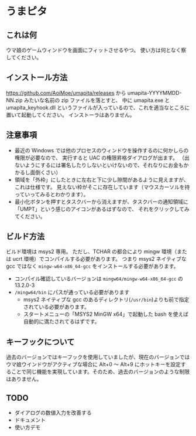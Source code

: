 # うまピタ

## これは何
ウマ娘のゲームウィンドウを画面にフィットさせるやつ。
使い方は何となく察してください。

## インストール方法
https://github.com/AoiMoe/umapita/releases から umapita-YYYYMMDD-NN.zip みたいな名前の zip ファイルを落とすと、
中に umapita.exe と umapita_keyhook.dll というファイルが入っているので、これを適当なところに置いて起動してください。
インストーラはありません。

## 注意事項
- 最近の Windows では他のプロセスのウィンドウを操作するのに何かしらの権限が必要なので、
  実行すると UAC の権限昇格ダイアログが出ます。
  （出ないようにするには署名したりしないといけないので、それなりにお金もかかるし面倒くさい）
- 領域を「外枠」にしたときに左右と下に少し隙間があるように見えますが、これは仕様です。
  見えない枠がそこに存在しています（マウスカーソルを持っていってみるとわかります）。
- 最小化ボタンを押すとタスクバーから消えますが、タスクバーの通知領域に「UMPT」という感じのアイコンがあるはずなので、
  それをクリックしてみてください。

## ビルド方法
ビルド環境は msys2 専用。
ただし、TCHAR の都合により mingw 環境（または ucrt 環境）でコンパイルする必要があります。
つまり msys2 ネイティブな gcc ではなく `mingw-w64-x86_64-gcc` をインストールする必要があります。
- コンパイル確認しているバージョンは `mingw64/mingw-w64-x86_64-gcc` の 13.2.0-3
- `/mingw64/bin` にパスが通っている必要があります
  - msys2 ネイティブな gcc のあるディレクトリ(`/usr/bin`)よりも前で指定されている必要があります。
  - スタートメニューの「MSYS2 MinGW x64」で起動した bash を使えば自動的に満たされてるはずです。

## キーフックについて
過去のバージョンではキーフックを使用していましたが、現在のバージョンではウマ娘ウインドウがアクティブな場合に Alt+0 ～ Alt+9 にホットキーを設定することで同じ機能を実現しています。そのため、過去のバージョンのような制限はありません。

## TODO
- ダイアログの数値入力を改善する
- ドキュメント
- 使い方デモ
